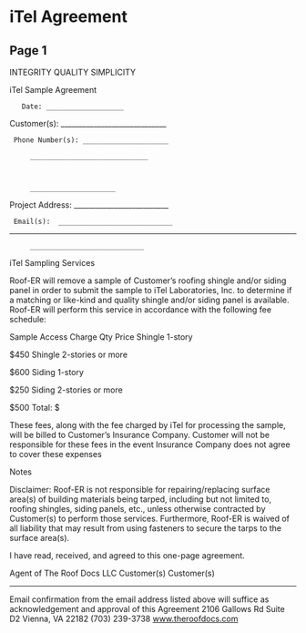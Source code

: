 # iTel Agreement

## Page 1

INTEGRITY 
QUALITY 
SIMPLICITY 
  
 
  iTel Sample Agreement  
 
 
 
       Date: ___________________   
Customer(s): _____________________________ 
 
     Phone Number(s): _____________________ 
 
         _____________________________ 
 
 
 
         _____________________ 
Project Address: __________________________ 
 
     Email(s):  ____________________________              
  
 __________________________ 
 
  
         ____________________________ 
 
iTel Sampling Services 
 
Roof-ER will remove a sample of Customer’s roofing shingle and/or siding panel in order to submit the 
sample to iTel Laboratories, Inc. to determine if a matching or like-kind and quality shingle and/or 
siding panel is available. Roof-ER will perform this service in accordance with the following fee 
schedule: 
 
Sample 
Access Charge 
Qty 
Price 
Shingle 
1-story 
 
$450 
Shingle 
2-stories or more 
 
$600 
Siding 
1-story 
 
$250 
Siding 
2-stories or more 
 
$500 
Total: $ 
 
These fees, along with the fee charged by iTel for processing the sample, will be billed to 
Customer’s Insurance Company. Customer will not be responsible for these fees in the event 
Insurance Company does not agree to cover these expenses 
 
Notes 
 
 
Disclaimer: Roof-ER is not responsible for repairing/replacing surface area(s) of building materials being tarped, 
including but not limited to, roofing shingles, siding panels, etc., unless otherwise contracted by Customer(s) to 
perform those services. Furthermore, Roof-ER is waived of all liability that may result from using fasteners to secure 
the tarps to the surface area(s). 
 
I have read, received, and agreed to this one-page agreement. 
 
Agent of The Roof Docs LLC                                 Customer(s)                                                Customer(s) 
 
________________________                  _________________________                   ________________________ 
 
Email confirmation from the email address listed above will suffice as acknowledgement and approval of 
this Agreement 
2106 Gallows Rd 
Suite D2 
Vienna, VA 22182 
(703) 239-3738 
www.theroofdocs.com

